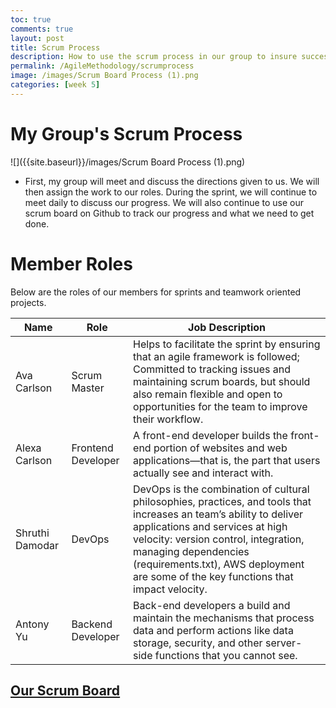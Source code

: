 ```yaml
---
toc: true
comments: true
layout: post
title: Scrum Process
description: How to use the scrum process in our group to insure success
permalink: /AgileMethodology/scrumprocess
image: /images/Scrum Board Process (1).png
categories: [week 5]
---
```


# My Group's Scrum Process

![]({{site.baseurl}}/images/Scrum Board Process (1).png)


- First, my group will meet and discuss the directions given to us. We will then assign the work to our roles. During the sprint, we will continue to meet daily to discuss our progress. We will also continue to use our scrum board on Github to track our progress and what we need to get done.

# Member Roles
Below are the roles of our members for sprints and teamwork oriented projects.


| Name | Role | Job Description |
|---|---|---|
| Ava Carlson | Scrum Master | Helps to facilitate the sprint by ensuring that an agile framework is followed; Committed to tracking issues and maintaining scrum boards, but should also remain flexible and open to opportunities for the team to improve their workflow. |
| Alexa Carlson | Frontend Developer |  A front-end developer builds the front-end portion of websites and web applications—that is, the part that users actually see and interact with. |
| Shruthi Damodar | DevOps | DevOps is the combination of cultural philosophies, practices, and tools that increases an team’s ability to deliver applications and services at high velocity: version control, integration, managing dependencies (requirements.txt), AWS deployment are some of the key functions that impact velocity. |
| Antony Yu | Backend Developer | Back-end developers a build and maintain the mechanisms that process data and perform actions like data storage, security, and other server-side functions that you cannot see. |

## [Our Scrum Board](https://github.com/users/alexac54767/projects/1/views/1)